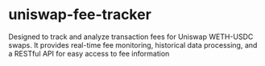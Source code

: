 # uniswap-fee-tracker
Designed to track and analyze transaction fees for Uniswap WETH-USDC swaps. It provides real-time fee monitoring, historical data processing, and a RESTful API for easy access to fee information
